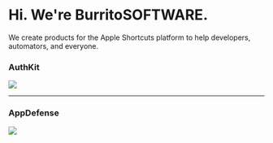 # Hi. We're BurritoSOFTWARE.
We create products for the Apple Shortcuts platform to help developers, automators, and everyone.

### AuthKit
[![](https://cdn.discordapp.com/attachments/558842854462717954/736693653132542022/IMG_4246-2.JPG)](https://vimeo.com/441665767)

---

### AppDefense
[![](https://cdn.discordapp.com/attachments/558842854462717954/736693651941621800/IMG_4245-2.PNG)](https://vimeo.com/441665680)
